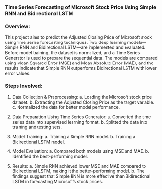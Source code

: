 ### Time Series Forecasting of Microsoft Stock Price Using Simple RNN and Bidirectional LSTM

### Overview:
This project aims to predict the Adjusted Closing Price of Microsoft stock using time series forecasting techniques. Two deep learning models—Simple RNN and Bidirectional LSTM—are implemented and evaluated. Before model training, the dataset is normalized, and a Time Series Generator is used to prepare the sequential data. The models are compared using Mean Squared Error (MSE) and Mean Absolute Error (MAE), and the results indicate that Simple RNN outperforms Bidirectional LSTM with lower error values.

### Steps Involved:
1. Data Collection & Preprocessing:
a. Loading the Microsoft stock price dataset.
b. Extracting the Adjusted Closing Price as the target variable.
c. Normalized the data for better model performance.

2. Data Preparation Using Time Series Generator:
a. Converted the time series data into supervised learning format.
b. Splitted the data into training and testing sets.

3. Model Training:
a. Training a Simple RNN model.
b. Training a Bidirectional LSTM model.

4. Model Evaluation:
a. Compared both models using MSE and MAE.
b. Identified the best-performing model.

5. Results:
a. Simple RNN achieved lower MSE and MAE compared to Bidirectional LSTM, making it the better-performing model.
b. The findings suggest that Simple RNN is more effective than Bidirectional LSTM in forecasting Microsoft’s stock prices.













